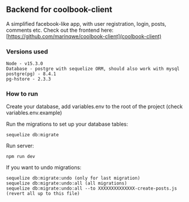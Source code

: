 ## Backend for coolbook-client

A simplified facebook-like app, with user registration, login, posts, comments etc.
Check out the frontend here: [https://github.com/marinqwe/coolbook-client](coolbook-client)

### Versions used
```
Node - v15.3.0
Database - postgre with sequelize ORM, should also work with mysql
postgre(pg) - 8.4.1
pg-hstore - 2.3.3
```

### How to run

Create your database, add variables.env to the root of the project (check variables.env.example)

Run the migrations to set up your database tables:
```
sequelize db:migrate
```

Run server:
```
npm run dev
```

If you want to undo migrations:
```
sequelize db:migrate:undo (only for last migration)
sequelize db:migrate:undo:all (all migrations)
sequelize db:migrate:undo:all --to XXXXXXXXXXXXXX-create-posts.js (revert all up to this file)
```
